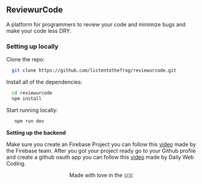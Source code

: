 ## ReviewurCode

A platform for programmers to review your code and minimize bugs and make your code less DRY.

### Setting up locally

Clone the repo:

```bash
  git clone https://github.com/listentothefrog/reviewurcode.git
```

Install all of the dependencies:

```bash
  cd reviewurcode
  npm install
```

Start running locally:

```bash
   npm run dev
```

**Setting up the backend**

Make sure you create an Firebase Project you can follow this [video](https://youtu.be/rQvOAnNvcNQ) made by the Firebase team. After you got your project ready go to your Github profile and create a github oauth app you can follow this [video](https://youtu.be/MG3ZTfdxODA?t=722) made by Daily Web Coding.

<p align="center">Made with love in the 🇺🇸</p>
